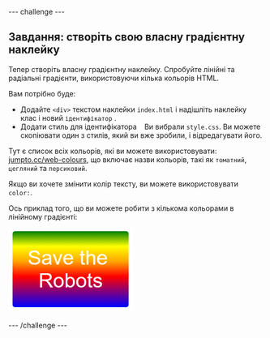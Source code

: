 \--- challenge \---

## Завдання: створіть свою власну градієнтну наклейку

Тепер створіть власну градієнтну наклейку. Спробуйте лінійні та радіальні градієнти, використовуючи кілька кольорів HTML.

Вам потрібно буде:

+ Додайте `<div>` текстом наклейки ` index.html ` і надішліть наклейку ` ` клас і новий ` ідентифікатор ` .
+ Додати стиль для ідентифікатора ` ` Ви вибрали ` style.css `. Ви можете скопіювати один з стилів, який ви вже зробили, і відредагувати його. 

Тут є список всіх кольорів, які ви можете використовувати: [jumpto.cc/web-colours](http://jumpto.cc/web-colours), що включає назви кольорів, такі як `томатний`, `цегляний` та `персиковий`.

Якщо ви хочете змінити колір тексту, ви можете використовувати ` color: `.

Ось приклад того, що ви можете робити з кількома кольорами в лінійному градієнті:

![знімок екрану](images/stickers-save-robots.png)

\--- /challenge \---